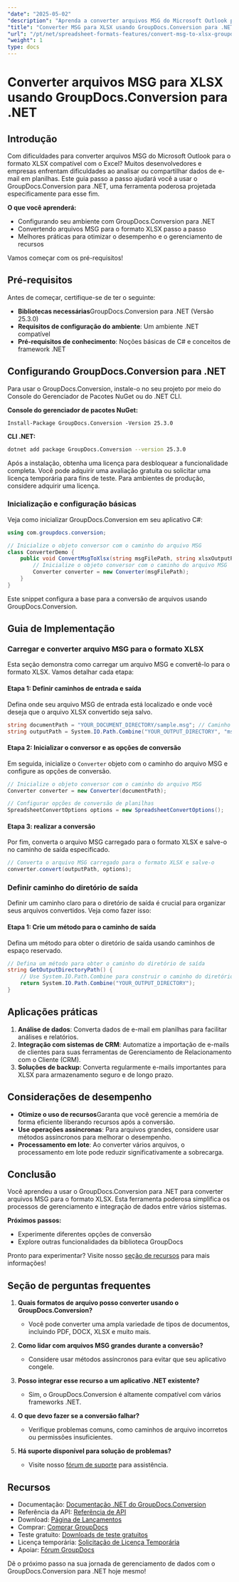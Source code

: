 ```yaml
---
"date": "2025-05-02"
"description": "Aprenda a converter arquivos MSG do Microsoft Outlook para o formato XLSX compatível com o Excel com o GroupDocs.Conversion para .NET. Siga este guia passo a passo para uma integração perfeita e um gerenciamento de dados eficiente."
"title": "Converter MSG para XLSX usando GroupDocs.Conversion para .NET - Um guia passo a passo"
"url": "/pt/net/spreadsheet-formats-features/convert-msg-to-xlsx-groupdocs-net/"
"weight": 1
type: docs
---
```

# Converter arquivos MSG para XLSX usando GroupDocs.Conversion para .NET

## Introdução

Com dificuldades para converter arquivos MSG do Microsoft Outlook para o formato XLSX compatível com o Excel? Muitos desenvolvedores e empresas enfrentam dificuldades ao analisar ou compartilhar dados de e-mail em planilhas. Este guia passo a passo ajudará você a usar o GroupDocs.Conversion para .NET, uma ferramenta poderosa projetada especificamente para esse fim.

**O que você aprenderá:**
- Configurando seu ambiente com GroupDocs.Conversion para .NET
- Convertendo arquivos MSG para o formato XLSX passo a passo
- Melhores práticas para otimizar o desempenho e o gerenciamento de recursos

Vamos começar com os pré-requisitos!

## Pré-requisitos

Antes de começar, certifique-se de ter o seguinte:

- **Bibliotecas necessárias**GroupDocs.Conversion para .NET (Versão 25.3.0)
- **Requisitos de configuração do ambiente**: Um ambiente .NET compatível
- **Pré-requisitos de conhecimento**: Noções básicas de C# e conceitos de framework .NET

## Configurando GroupDocs.Conversion para .NET

Para usar o GroupDocs.Conversion, instale-o no seu projeto por meio do Console do Gerenciador de Pacotes NuGet ou do .NET CLI.

**Console do gerenciador de pacotes NuGet:**
```plaintext
Install-Package GroupDocs.Conversion -Version 25.3.0
```

**CLI .NET:**
```bash
dotnet add package GroupDocs.Conversion --version 25.3.0
```

Após a instalação, obtenha uma licença para desbloquear a funcionalidade completa. Você pode adquirir uma avaliação gratuita ou solicitar uma licença temporária para fins de teste. Para ambientes de produção, considere adquirir uma licença.

### Inicialização e configuração básicas

Veja como inicializar GroupDocs.Conversion em seu aplicativo C#:

```csharp
using com.groupdocs.conversion;

// Inicialize o objeto conversor com o caminho do arquivo MSG
class ConverterDemo {
    public void ConvertMsgToXlsx(string msgFilePath, string xlsxOutputPath) {
        // Inicialize o objeto conversor com o caminho do arquivo MSG
        Converter converter = new Converter(msgFilePath);
    }
}
```
Este snippet configura a base para a conversão de arquivos usando GroupDocs.Conversion.

## Guia de Implementação

### Carregar e converter arquivo MSG para o formato XLSX

Esta seção demonstra como carregar um arquivo MSG e convertê-lo para o formato XLSX. Vamos detalhar cada etapa:

#### Etapa 1: Definir caminhos de entrada e saída
Defina onde seu arquivo MSG de entrada está localizado e onde você deseja que o arquivo XLSX convertido seja salvo.

```csharp
string documentPath = "YOUR_DOCUMENT_DIRECTORY/sample.msg"; // Caminho para o arquivo MSG de origem
string outputPath = System.IO.Path.Combine("YOUR_OUTPUT_DIRECTORY", "msg-converted-to.xlsx");
```

#### Etapa 2: Inicializar o conversor e as opções de conversão
Em seguida, inicialize o `Converter` objeto com o caminho do arquivo MSG e configure as opções de conversão.

```csharp
// Inicialize o objeto conversor com o caminho do arquivo MSG
Converter converter = new Converter(documentPath);

// Configurar opções de conversão de planilhas
SpreadsheetConvertOptions options = new SpreadsheetConvertOptions();
```

#### Etapa 3: realizar a conversão
Por fim, converta o arquivo MSG carregado para o formato XLSX e salve-o no caminho de saída especificado.

```csharp
// Converta o arquivo MSG carregado para o formato XLSX e salve-o
converter.convert(outputPath, options);
```

### Definir caminho do diretório de saída
Definir um caminho claro para o diretório de saída é crucial para organizar seus arquivos convertidos. Veja como fazer isso:

#### Etapa 1: Crie um método para o caminho de saída
Defina um método para obter o diretório de saída usando caminhos de espaço reservado.

```csharp
// Defina um método para obter o caminho do diretório de saída
string GetOutputDirectoryPath() {
    // Use System.IO.Path.Combine para construir o caminho do diretório de saída com marcadores de posição
    return System.IO.Path.Combine("YOUR_OUTPUT_DIRECTORY");
}
```

## Aplicações práticas

1. **Análise de dados**: Converta dados de e-mail em planilhas para facilitar análises e relatórios.
2. **Integração com sistemas de CRM**: Automatize a importação de e-mails de clientes para suas ferramentas de Gerenciamento de Relacionamento com o Cliente (CRM).
3. **Soluções de backup**: Converta regularmente e-mails importantes para XLSX para armazenamento seguro e de longo prazo.

## Considerações de desempenho

- **Otimize o uso de recursos**Garanta que você gerencie a memória de forma eficiente liberando recursos após a conversão.
- **Use operações assíncronas**: Para arquivos grandes, considere usar métodos assíncronos para melhorar o desempenho.
- **Processamento em lote**: Ao converter vários arquivos, o processamento em lote pode reduzir significativamente a sobrecarga.

## Conclusão

Você aprendeu a usar o GroupDocs.Conversion para .NET para converter arquivos MSG para o formato XLSX. Esta ferramenta poderosa simplifica os processos de gerenciamento e integração de dados entre vários sistemas.

**Próximos passos:**
- Experimente diferentes opções de conversão
- Explore outras funcionalidades da biblioteca GroupDocs

Pronto para experimentar? Visite nosso [seção de recursos](https://docs.groupdocs.com/conversion/net/) para mais informações!

## Seção de perguntas frequentes

1. **Quais formatos de arquivo posso converter usando o GroupDocs.Conversion?**
   - Você pode converter uma ampla variedade de tipos de documentos, incluindo PDF, DOCX, XLSX e muito mais.

2. **Como lidar com arquivos MSG grandes durante a conversão?**
   - Considere usar métodos assíncronos para evitar que seu aplicativo congele.

3. **Posso integrar esse recurso a um aplicativo .NET existente?**
   - Sim, o GroupDocs.Conversion é altamente compatível com vários frameworks .NET.

4. **O que devo fazer se a conversão falhar?**
   - Verifique problemas comuns, como caminhos de arquivo incorretos ou permissões insuficientes.

5. **Há suporte disponível para solução de problemas?**
   - Visite nosso [fórum de suporte](https://forum.groupdocs.com/c/conversion/10) para assistência.

## Recursos
- Documentação: [Documentação .NET do GroupDocs.Conversion](https://docs.groupdocs.com/conversion/net/)
- Referência da API: [Referência de API](https://reference.groupdocs.com/conversion/net/)
- Download: [Página de Lançamentos](https://releases.groupdocs.com/conversion/net/)
- Comprar: [Comprar GroupDocs](https://purchase.groupdocs.com/buy)
- Teste gratuito: [Downloads de teste gratuitos](https://releases.groupdocs.com/conversion/net/)
- Licença temporária: [Solicitação de Licença Temporária](https://purchase.groupdocs.com/temporary-license/)
- Apoiar: [Fórum GroupDocs](https://forum.groupdocs.com/c/conversion/10) 

Dê o próximo passo na sua jornada de gerenciamento de dados com o GroupDocs.Conversion para .NET hoje mesmo!